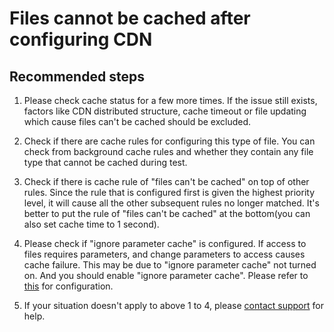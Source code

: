 <properties
    pageTitle="Files cannot be cached after configuring CDN"
    description="Files cannot be cached after configuring CDN"
    service="microsoft.cdn"
    resource="cdn"
    authors="huaiyizhu"
    displayOrder="4"
    selfHelpType="resource"
    supportTopicIds=""
    resourceTags=""
    productPesIds=""
    cloudEnvironments="Mooncake"
/>

# Files cannot be cached after configuring CDN

## **Recommended steps**
1. Please check cache status for a few more times. If the issue still exists, factors like CDN distributed structure, cache timeout or file updating which cause files can't be cached should be excluded.

2. Check if there are cache rules for configuring this type of file. You can check from background cache rules and whether they contain any file type that cannot be cached during test.

3. Check if there is cache rule of "files can't be cached" on top of other rules. Since the rule that is configured first is given the highest priority level, it will cause all the other subsequent rules no longer matched. It's better to put the rule of "files can't be cached" at the bottom(you can also set cache time to 1 second).

4. Please check if "ignore parameter cache" is configured. If access to files requires parameters, and change parameters to access causes cache failure. This may be due to "ignore parameter cache" not turned on. And you should enable "ignore parameter cache". Please refer to [this](https://docs.azure.cn/cdn/cdn-management-portal-how-to-use#domain-name-managementa-idstep2a) for configuration.

5. If your situation doesn't apply to above 1 to 4, please [contact support](https://www.azure.cn/support/contact/) for help.